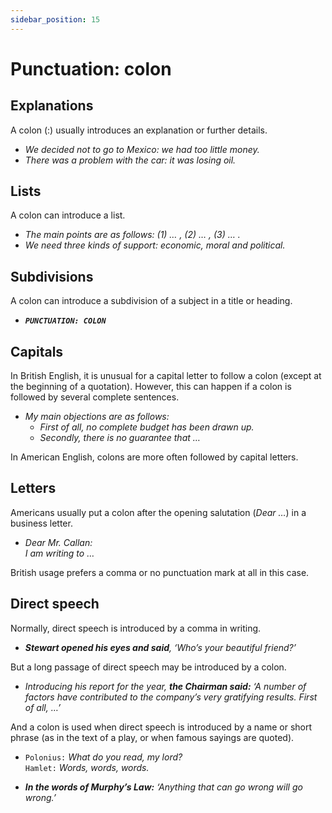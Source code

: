 ```yaml
---
sidebar_position: 15
---
```


# Punctuation: colon

## Explanations

A colon (:) usually introduces an explanation or further details.

- *We decided not to go to Mexico: we had too little money.*
- *There was a problem with the car: it was losing oil.*

## Lists

A colon can introduce a list.

- *The main points are as follows: (1) … , (2) … , (3) … .*
- *We need three kinds of support: economic, moral and political.*

## Subdivisions

A colon can introduce a subdivision of a subject in a title or heading.

- ***``PUNCTUATION: COLON``***

## Capitals

In British English, it is unusual for a capital letter to follow a colon (except at the beginning of a quotation). However, this can happen if a colon is followed by several complete sentences.

- *My main objections are as follows:*
  - *First of all, no complete budget has been drawn up.*
  - *Secondly, there is no guarantee that …*

In American English, colons are more often followed by capital letters.

## Letters

Americans usually put a colon after the opening salutation (*Dear …*) in a business letter.

- *Dear Mr. Callan:*  
  *I am writing to …*

British usage prefers a comma or no punctuation mark at all in this case.

## Direct speech

Normally, direct speech is introduced by a comma in writing.

- ***Stewart opened his eyes and said**, ‘Who’s your beautiful friend?’*

But a long passage of direct speech may be introduced by a colon.

- *Introducing his report for the year, **the Chairman said:** ‘A number of factors have contributed to the company’s very gratifying results. First of all, …’*

And a colon is used when direct speech is introduced by a name or short phrase (as in the text of a play, or when famous sayings are quoted).

- ``Polonius:`` *What do you read, my lord?*  
  ``Hamlet:`` *Words, words, words.*

- ***In the words of Murphy’s Law:** ‘Anything that can go wrong will go wrong.’*
